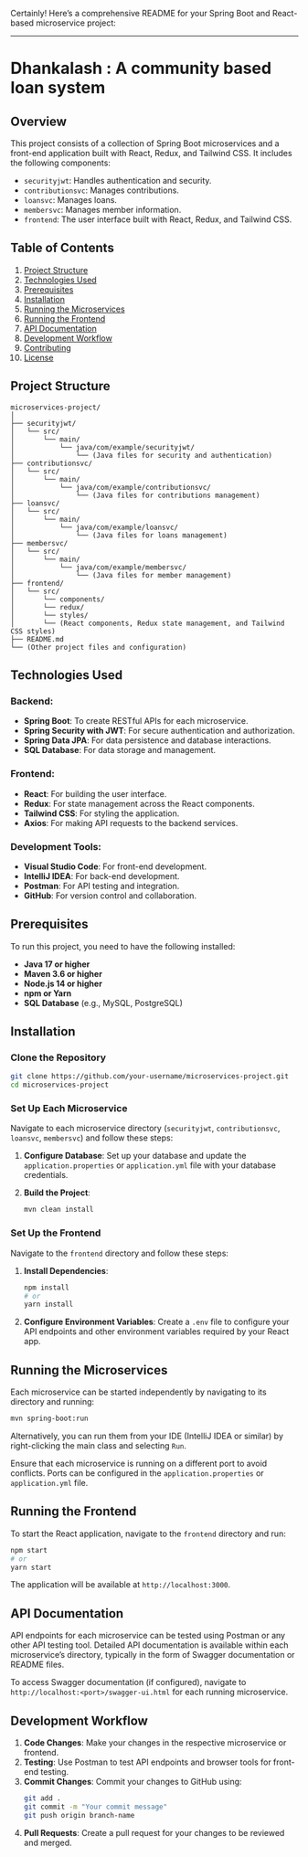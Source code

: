 Certainly! Here’s a comprehensive README for your Spring Boot and React-based microservice project:

---

# Dhankalash : A community based loan system

## Overview

This project consists of a collection of Spring Boot microservices and a front-end application built with React, Redux, and Tailwind CSS. It includes the following components:
- `securityjwt`: Handles authentication and security.
- `contributionsvc`: Manages contributions.
- `loansvc`: Manages loans.
- `membersvc`: Manages member information.
- `frontend`: The user interface built with React, Redux, and Tailwind CSS.

## Table of Contents

1. [Project Structure](#project-structure)
2. [Technologies Used](#technologies-used)
3. [Prerequisites](#prerequisites)
4. [Installation](#installation)
5. [Running the Microservices](#running-the-microservices)
6. [Running the Frontend](#running-the-frontend)
7. [API Documentation](#api-documentation)
8. [Development Workflow](#development-workflow)
9. [Contributing](#contributing)
10. [License](#license)

## Project Structure

```
microservices-project/
│
├── securityjwt/
│   └── src/
│       └── main/
│           └── java/com/example/securityjwt/
│               └── (Java files for security and authentication)
├── contributionsvc/
│   └── src/
│       └── main/
│           └── java/com/example/contributionsvc/
│               └── (Java files for contributions management)
├── loansvc/
│   └── src/
│       └── main/
│           └── java/com/example/loansvc/
│               └── (Java files for loans management)
├── membersvc/
│   └── src/
│       └── main/
│           └── java/com/example/membersvc/
│               └── (Java files for member management)
├── frontend/
│   └── src/
│       └── components/
│       └── redux/
│       └── styles/
│       └── (React components, Redux state management, and Tailwind CSS styles)
├── README.md
└── (Other project files and configuration)
```

## Technologies Used

### Backend:
- **Spring Boot**: To create RESTful APIs for each microservice.
- **Spring Security with JWT**: For secure authentication and authorization.
- **Spring Data JPA**: For data persistence and database interactions.
- **SQL Database**: For data storage and management.

### Frontend:
- **React**: For building the user interface.
- **Redux**: For state management across the React components.
- **Tailwind CSS**: For styling the application.
- **Axios**: For making API requests to the backend services.

### Development Tools:
- **Visual Studio Code**: For front-end development.
- **IntelliJ IDEA**: For back-end development.
- **Postman**: For API testing and integration.
- **GitHub**: For version control and collaboration.

## Prerequisites

To run this project, you need to have the following installed:
- **Java 17 or higher**
- **Maven 3.6 or higher**
- **Node.js 14 or higher**
- **npm or Yarn**
- **SQL Database** (e.g., MySQL, PostgreSQL)

## Installation

### Clone the Repository

```bash
git clone https://github.com/your-username/microservices-project.git
cd microservices-project
```

### Set Up Each Microservice

Navigate to each microservice directory (`securityjwt`, `contributionsvc`, `loansvc`, `membersvc`) and follow these steps:

1. **Configure Database**: Set up your database and update the `application.properties` or `application.yml` file with your database credentials.

2. **Build the Project**:
   ```bash
   mvn clean install
   ```

### Set Up the Frontend

Navigate to the `frontend` directory and follow these steps:

1. **Install Dependencies**:
   ```bash
   npm install
   # or
   yarn install
   ```

2. **Configure Environment Variables**: Create a `.env` file to configure your API endpoints and other environment variables required by your React app.

## Running the Microservices

Each microservice can be started independently by navigating to its directory and running:

```bash
mvn spring-boot:run
```

Alternatively, you can run them from your IDE (IntelliJ IDEA or similar) by right-clicking the main class and selecting `Run`.

Ensure that each microservice is running on a different port to avoid conflicts. Ports can be configured in the `application.properties` or `application.yml` file.

## Running the Frontend

To start the React application, navigate to the `frontend` directory and run:

```bash
npm start
# or
yarn start
```

The application will be available at `http://localhost:3000`.

## API Documentation

API endpoints for each microservice can be tested using Postman or any other API testing tool. Detailed API documentation is available within each microservice’s directory, typically in the form of Swagger documentation or README files.

To access Swagger documentation (if configured), navigate to `http://localhost:<port>/swagger-ui.html` for each running microservice.

## Development Workflow

1. **Code Changes**: Make your changes in the respective microservice or frontend.
2. **Testing**: Use Postman to test API endpoints and browser tools for front-end testing.
3. **Commit Changes**: Commit your changes to GitHub using:
   ```bash
   git add .
   git commit -m "Your commit message"
   git push origin branch-name
   ```
4. **Pull Requests**: Create a pull request for your changes to be reviewed and merged.


